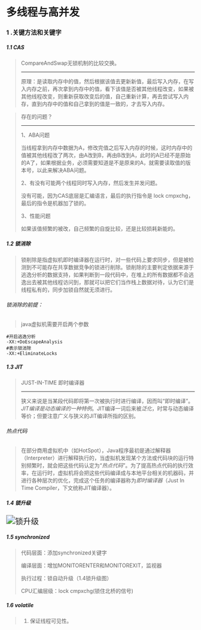 # 多线程与高并发

### 1 .关键方法和关键字

##### 1.1 CAS

>CompareAndSwap无锁机制的比较交换。
>
>------------------
>
>原理：是读取内存中的值，然后根据该值去更新新值，最后写入内存，在写入内存之前，再次拿到内存中的值，看下该值是否被其他线程改变，如果被其他线程改变，则重新获取改变后的值，自己重新计算，再去尝试写入内存，直到内存中的值和自己拿到的值是一致的，才去写入内存。

> 存在的问题？
>
> -------
>
> 1、ABA问题
>
> 当线程拿到内存中数据为A，修改完值之后写入内存的时候，这时内存中的值被其他线程改了两次，由A改到B，再由B改到A，此时的A已经不是原始的A了，如果根据业务，必须需要知道是不是原来的A，就需要读取值的版本号，以此来解决ABA问题。
>
> 2、有没有可能两个线程同时写入内存，然后发生并发问题。
>
> 没有可能，因为CAS底层是汇编语言，最后的执行指令是 lock cmpxchg，最后的指令是机器加了锁的。
>
> 3、性能问题
>
> 如果该值频繁的被改，自己频繁的自旋比较，还是比较损耗新能的。

##### 1.2 锁消除

>锁削除是指虚拟机即时编译器在运行时，对一些代码上要求同步，但是被检测到不可能存在共享数据竞争的锁进行削除。锁削除的主要判定依据来源于逃逸分析的数据支持，如果判断到一段代码中，在堆上的所有数据都不会逃逸出去被其他线程访问到，那就可以把它们当作栈上数据对待，认为它们是线程私有的，同步加锁自然就无须进行。

###### 锁消除的前提：

>java虚拟机需要开启两个参数

```YML
#开启逃逸分析
-XX:+DoEscapeAnalysis
#表示锁消除
-XX:+EliminateLocks  
```

##### 1.3 JIT

> JUST-IN-TIME 即时编译器
>
> ------
>
> 狭义来说是当某段代码即将第一次被执行时进行编译，因而叫“即时编译”。*JIT编译是动态编译的一种特例*。JIT编译一词后来被*泛化*，时常与动态编译等价；但要注意广义与狭义的JIT编译所指的区别。

###### 热点代码

> 在部分商用虚拟机中（如HotSpot），Java程序最初是通过解释器（Interpreter）进行解释执行的，当虚拟机发现某个方法或代码块的运行特别频繁时，就会把这些代码认定为“*热点代码*”。为了提高热点代码的执行效率，在运行时，虚拟机将会把这些代码编译成与本地平台相关的机器码，并进行各种层次的优化，完成这个任务的编译器称为*即时编译器*（Just In Time Compiler，下文统称JIT编译器）。

##### 1.4 锁升级

<img src="E:\学习\java技术\高并发\锁升级.png" alt="锁升级" style="zoom:150%;" />

##### 1.5 synchronized

> 代码层面：添加synchronized关键字
>
> 编译层面：增加MONITORENTER和MONITOREXIT，监视器
>
> 执行过程：锁自动升级（1.4锁升级图）
>
> CPU汇编层级：lock cmpxchg(锁住北桥的信号)

##### 1.6 volatile

> 1. 保证线程可见性。



